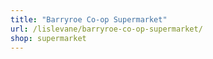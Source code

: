 ```yaml
---
title: "Barryroe Co-op Supermarket"
url: /lislevane/barryroe-co-op-supermarket/
shop: supermarket
---
```

